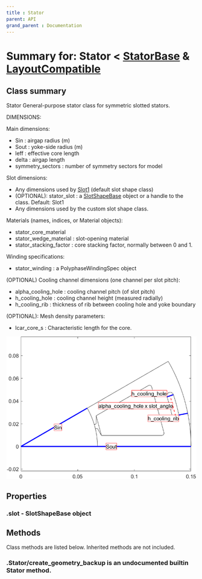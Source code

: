 ```yaml
---
title : Stator
parent: API
grand_parent : Documentation
---
```

# Summary for: **Stator**  < [StatorBase](StatorBase.html) & [LayoutCompatible](LayoutCompatible.html)

## Class summary

Stator General-purpose stator class for symmetric slotted stators.

DIMENSIONS:

Main dimensions:
* Sin : airgap radius (m)
* Sout : yoke-side radius (m)
* leff : effective core length
* delta : airgap length
* symmetry_sectors : number of symmetry sectors for model

Slot dimensions:
* Any dimensions used by [Slot1](Slot1.html) (default slot shape class)
* (OPTIONAL): stator_slot : a [SlotShapeBase](SlotShapeBase.html) object or a handle to the class. Default: Slot1
* Any dimensions used by the custom slot shape class.

Materials (names, indices, or Material objects):
* stator_core_material
* stator_wedge_material : slot-opening material
* stator_stacking_factor : core stacking factor, normally between 0 and 1.

Winding specifications:
* stator_winding : a PolyphaseWindingSpec object

(OPTIONAL) Cooling channel dimensions (one channel per slot pitch):
* alpha_cooling_hole : cooling channel pitch (of slot pitch)
* h_cooling_hole : cooling channel height (measured radially)
* h_cooling_rib : thickness of rib between cooling hole and yoke boundary

(OPTIONAL): Mesh density parameters:
* lcar_core_s : Characteristic length for the core.

![Stator dimensions example.](Stator.png)

## Properties

### .**slot** - SlotShapeBase object


## Methods

Class methods are listed below. Inherited methods are not included.

### .Stator/**create_geometry_backup** is an undocumented builtin Stator method.


